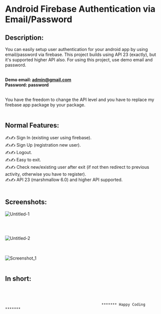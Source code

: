# Android Firebase Authentication via Email/Password
<h2>Description:</h2>
You can easily setup user authentication for your android app by using email/password via firebase. This project builds using API 23 (exactly), but it's supported higher API also. For using this project, use demo email and password. <br> <br>

<strong>Demo email: admin@gmail.com</strong> <br>
<strong>Password: password</strong><br> <br>

You have the freedom to change the API level and you have to replace my firebase app package by your package.<br><br>


<h2>Normal Features: </h2>
✍✍ Sign In (existing user using firebase).<br>
✍✍ Sign Up (registration new user).<br>
✍✍ Logout.<br>
✍✍ Easy to exit.<br>
✍✍ Check new/existing user after exit (if not then redirect to previous activity, otherwise you have to register).<br>
✍✍ API 23 (marshmallow 6.0) and higher API supported.
<br><br>


<h2>Screenshots: </h2>

![Untitled-1](https://user-images.githubusercontent.com/33339942/56866629-47937800-69fd-11e9-94fe-b7199ac9a6c7.png)

<br><br>

![Untitled-2](https://user-images.githubusercontent.com/33339942/56866664-a2c56a80-69fd-11e9-82a4-5e317070b3c6.png)

<br><br>
![Screenshot_1](https://user-images.githubusercontent.com/33339942/56866676-cd172800-69fd-11e9-929f-da9aa493c7bf.png)
<br><br>

<h2>In short:</h2>
<strong><uPlease do not use this code for any kind of business/commercial area, this is only for educational purposes./></strong><br><br>


                                                ******* Happy Coding ******* 
